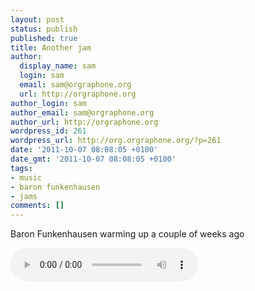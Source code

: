 ```yaml
---
layout: post
status: publish
published: true
title: Another jam
author:
  display_name: sam
  login: sam
  email: sam@orgraphone.org
  url: http://orgraphone.org
author_login: sam
author_email: sam@orgraphone.org
author_url: http://orgraphone.org
wordpress_id: 261
wordpress_url: http://org.orgraphone.org/?p=261
date: '2011-10-07 08:08:05 +0100'
date_gmt: '2011-10-07 08:08:05 +0100'
tags:
- music
- baron funkenhausen
- jams
comments: []
---
```

<p>Baron Funkenhausen warming up a couple of weeks ago</p>
<p><audio controls="true" autobuffer="true"><br />
	<source src="http://media.param3.com/music/baron/jams/Eb_Jam.ogg" /><br />
	<source src="http://media.param3.com/music/baron/jams/Eb_Jam.mp3" /><br />
Download:<br />
	[<a href="http://media.param3.com/music/baron/jams/Eb_Jam.ogg" title="Eb Jam (ogg)">ogg</a>]<br />
	[<a href="http://media.param3.com/music/baron/jams/Eb_Jam.mp3" title="Eb Jam (mp3)">mp3</a>]<br />
</audio></p>
